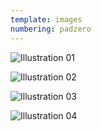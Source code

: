 ```yaml
---
template: images
numbering: padzero
---
```


![Illustration 01](../../_Images/v11/Illust01.jpg#.insert)

![Illustration 02](../../_Images/v11/Illust02.jpg#.insert)

![Illustration 03](../../_Images/v11/Illust03.jpg#.insert)

![Illustration 04](../../_Images/v11/Illust04.png#.insert)
